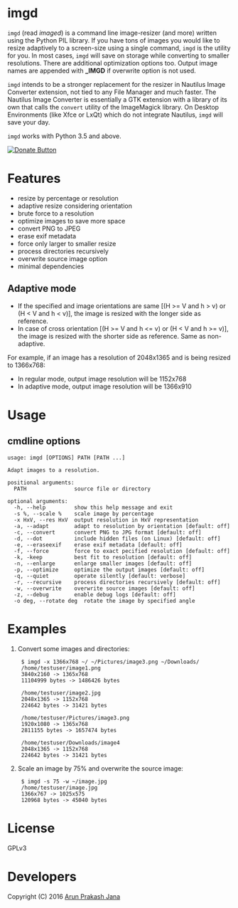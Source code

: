 # imgd

`imgd` (read *imaged*) is a command line image-resizer (and more) written using the Python PIL library. If you have tons of images you would like to resize adaptively to a screen-size using a single command, `imgd` is the utility for you. In most cases, `imgd` will save on storage while converting to smaller resolutions. There are additional optimization options too. Output image names are appended with **_IMGD** if overwrite option is not used.

`imgd` intends to be a stronger replacement for the resizer in Nautilus Image Converter extension, not tied to any File Manager and much faster. The Nautilus Image Converter is essentially a GTK extension with a library of its own that calls the `convert` utility of the ImageMagick library. On Desktop Environments (like Xfce or LxQt) which do not integrate Nautilus, `imgd` will save your day.

`imgd` works with Python 3.5 and above.

[![Donate Button](https://img.shields.io/badge/paypal-donate-orange.svg?maxAge=2592000)](https://www.paypal.com/cgi-bin/webscr?cmd=_s-xclick&hosted_button_id=RMLTQ76JSXJ4Q)

# Features

- resize by percentage or resolution
- adaptive resize considering orientation
- brute force to a resolution
- optimize images to save more space
- convert PNG to JPEG
- erase exif metadata
- force only larger to smaller resize
- process directories recursively
- overwrite source image option
- minimal dependencies

## Adaptive mode

- If the specified and image orientations are same [(H >= V and h > v) or (H < V and h < v)], the image is resized with the longer side as reference.
- In case of cross orientation [(H >= V and h <= v) or (H < V and h >= v)], the image is resized with the shorter side as reference. Same as non-adaptive.

For example, if an image has a resolution of 2048x1365 and is being resized to 1366x768:

- In regular mode, output image resolution will be 1152x768
- In adaptive mode, output image resolution will be 1366x910

# Usage

## cmdline options

    usage: imgd [OPTIONS] PATH [PATH ...]

    Adapt images to a resolution.

    positional arguments:
      PATH               source file or directory

    optional arguments:
      -h, --help         show this help message and exit
      -s %, --scale %    scale image by percentage
      -x HxV, --res HxV  output resolution in HxV representation
      -a, --adapt        adapt to resolution by orientation [default: off]
      -c, --convert      convert PNG to JPG format [default: off]
      -d, --dot          include hidden files (on Linux) [default: off]
      -e, --eraseexif    erase exif metadata [default: off]
      -f, --force        force to exact pecified resolution [default: off]
      -k, -keep          best fit to resolution [default: off]
      -n, --enlarge      enlarge smaller images [default: off]
      -p, --optimize     optimize the output images [default: off]
      -q, --quiet        operate silently [default: verbose]
      -r, --recursive    process directories recursively [default: off]
      -w, --overwrite    overwrite source images [default: off]
      -z, --debug        enable debug logs [default: off]
      -o deg, --rotate deg  rotate the image by specified angle
# Examples

1. Convert some images and directories:

        $ imgd -x 1366x768 ~/ ~/Pictures/image3.png ~/Downloads/
        /home/testuser/image1.png
        3840x2160 -> 1365x768
        11104999 bytes -> 1486426 bytes

        /home/testuser/image2.jpg
        2048x1365 -> 1152x768
        224642 bytes -> 31421 bytes

        /home/testuser/Pictures/image3.png
        1920x1080 -> 1365x768
        2811155 bytes -> 1657474 bytes

        /home/testuser/Downloads/image4
        2048x1365 -> 1152x768
        224642 bytes -> 31421 bytes

2. Scale an image by 75% and overwrite the source image:

        $ imgd -s 75 -w ~/image.jpg
        /home/testuser/image.jpg
        1366x767 -> 1025x575
        120968 bytes -> 45040 bytes

# License

GPLv3

# Developers

Copyright (C) 2016 [Arun Prakash Jana](mailto:engineerarun@gmail.com)
